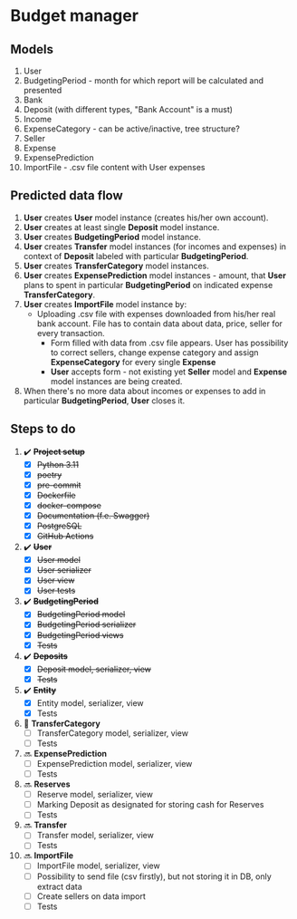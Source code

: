 # Budget manager

## Models

1. User
2. BudgetingPeriod - month for which report will be calculated and presented
3. Bank
4. Deposit (with different types, "Bank Account" is a must)
5. Income
6. ExpenseCategory - can be active/inactive, tree structure?
7. Seller
8. Expense
9. ExpensePrediction
10. ImportFile - .csv file content with User expenses


## Predicted data flow

1. **User** creates **User** model instance (creates his/her own account).
2. **User** creates at least single **Deposit** model instance.
3. **User** creates **BudgetingPeriod** model instance.
4. **User** creates **Transfer** model instances (for incomes and expenses) in context of **Deposit** labeled with particular **BudgetingPeriod**.
5. **User** creates **TransferCategory** model instances.
6. **User** creates **ExpensePrediction** model instances - amount, that **User** plans to spent in particular **BudgetingPeriod** on indicated expense **TransferCategory**.
7. **User** creates **ImportFile** model instance by:
   * Uploading .csv file with expenses downloaded from his/her real bank account. File has to contain data about data, price, seller for every transaction.
       - Form filled with data from .csv file appears. User has possibility to correct sellers, change expense category and assign **ExpenseCategory** for every single **Expense**
       - **User** accepts form - not existing yet **Seller** model and **Expense** model instances are being created.
8. When there's no more data about incomes or expenses to add in particular **BudgetingPeriod**, **User** closes it.


## Steps to do

1. ✔️ ~~**Project setup**~~
   - [x] ~~Python 3.11~~
   - [x] ~~poetry~~
   - [x] ~~pre-commit~~
   - [x] ~~Dockerfile~~
   - [x] ~~docker-compose~~
   - [x] ~~Documentation (f.e. Swagger)~~
   - [x] ~~PostgreSQL~~
   - [x] ~~GitHub Actions~~

2. ✔️ ~~**User**~~
   - [x] ~~User model~~
   - [x] ~~User serializer~~
   - [x] ~~User view~~
   - [x] ~~User tests~~

3. ✔️ ~~**BudgetingPeriod**~~
   - [x] ~~BudgetingPeriod model~~
   - [x] ~~BudgetingPeriod serializer~~
   - [x] ~~BudgetingPeriod views~~
   - [x] ~~Tests~~

4. ✔️ ~~**Deposits**~~
   - [X] ~~Deposit model, serializer, view~~
   - [X] ~~Tests~~

5. ✔️ ~~**Entity**~~
   - [X] Entity model, serializer, view
   - [X] Tests

6. 🔨 **TransferCategory**
   - [ ] TransferCategory model, serializer, view
   - [ ] Tests

7. 🔜 **ExpensePrediction**
   - [ ] ExpensePrediction model, serializer, view
   - [ ] Tests

8. 🔜 **Reserves**
   - [ ] Reserve model, serializer, view
   - [ ] Marking Deposit as designated for storing cash for Reserves
   - [ ] Tests

9. 🔜 **Transfer**
   - [ ] Transfer model, serializer, view
   - [ ] Tests

10. 🔜 **ImportFile**
    - [ ] ImportFile model, serializer, view
    - [ ] Possibility to send file (csv firstly), but not storing it in DB, only extract data
    - [ ] Create sellers on data import
    - [ ] Tests
